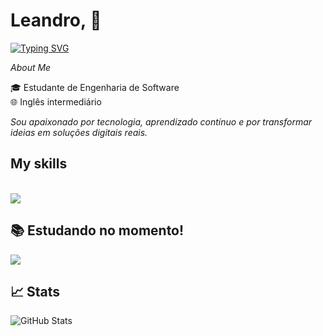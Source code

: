 # Leandro, 👋

<a href="https://git.io/typing-svg"><img src="https://readme-typing-svg.demolab.com?font=Atma&size=17&duration=4000&pause=1000&color=C585B2&lines=Welcome+my+github+%2C+I'm+software+developer" alt="Typing SVG" /></a>
 
 *About Me*

🎓 Estudante de Engenharia de Software  
🌐 Inglês intermediário  

*Sou apaixonado por tecnologia, aprendizado contínuo e por transformar ideias em soluções digitais reais.*

## My skills

<div style="display: inline_block"><br>
  <a href="https://skillicons.dev"   >
  <img src="https://skillicons.dev/icons?i=typescript,javascript,next,react,nodejs,tailwind,python,css,html,mysql,postgresql" />
</a>
  <br />

## 📚 Estudando no momento!
 <a href="https://skillicons.dev"   >
  <img src="https://skillicons.dev/icons?i=typescript,next" />
</a>
  <br />

  ## 📈 Stats

<div>
  <img src="https://github-readme-stats.vercel.app/api?username=Whofelisberto&show_icons=true&theme=radical&count_private=true" alt="GitHub Stats" />
  
</div>


</div>
